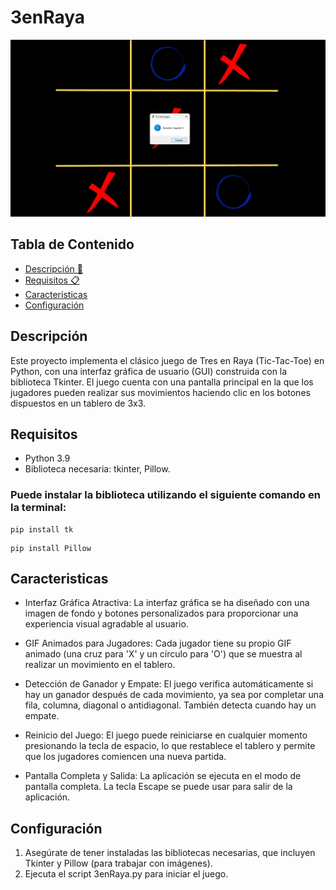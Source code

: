 # 3enRaya
![Image text](https://github.com/NahomiVilla/3enRaya/blob/main/imagen.jpg)
## Tabla de Contenido
- [Descripción 📜](#Descripción-)
- [Requisitos 📋](#Requisitos-)
- [Caracteristicas](#Caracteristicas-)
- [Configuración](#Configuración-)

## Descripción
Este proyecto implementa el clásico juego de Tres en Raya (Tic-Tac-Toe) en Python, con una interfaz gráfica de usuario (GUI) construida con la biblioteca Tkinter. El juego cuenta con una pantalla principal en la que los jugadores pueden realizar sus movimientos haciendo clic en los botones dispuestos en un tablero de 3x3.
## Requisitos 
* Python 3.9
* Biblioteca necesaria: tkinter, Pillow.
### Puede instalar la biblioteca utilizando el siguiente comando en la terminal:
```
pip install tk
```
```
pip install Pillow
```
## Caracteristicas
* Interfaz Gráfica Atractiva: La interfaz gráfica se ha diseñado con una imagen de fondo y botones personalizados para proporcionar una experiencia visual agradable al usuario.

* GIF Animados para Jugadores: Cada jugador tiene su propio GIF animado (una cruz para 'X' y un círculo para 'O') que se muestra al realizar un movimiento en el tablero.

* Detección de Ganador y Empate: El juego verifica automáticamente si hay un ganador después de cada movimiento, ya sea por completar una fila, columna, diagonal o antidiagonal. También detecta cuando hay un empate.

* Reinicio del Juego: El juego puede reiniciarse en cualquier momento presionando la tecla de espacio, lo que restablece el tablero y permite que los jugadores comiencen una nueva partida.

* Pantalla Completa y Salida: La aplicación se ejecuta en el modo de pantalla completa. La tecla Escape se puede usar para salir de la aplicación.
## Configuración

1. Asegúrate de tener instaladas las bibliotecas necesarias, que incluyen Tkinter y Pillow (para trabajar con imágenes).
2. Ejecuta el script 3enRaya.py para iniciar el juego.


